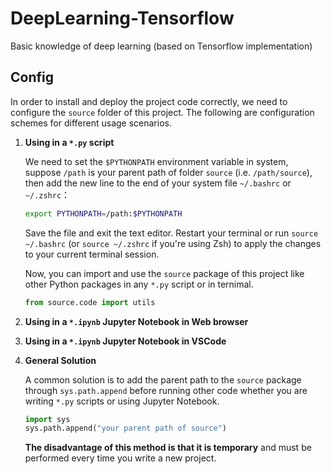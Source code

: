 # DeepLearning-Tensorflow
Basic knowledge of deep learning (based on Tensorflow implementation)


## Config
In order to install and deploy the project code correctly, we need to configure the `source` folder of this project. The following are configuration schemes for different usage scenarios. 

1. **Using in a `*.py`  script**
   
    We need to set the `$PYTHONPATH` environment variable in system, suppose `/path` is your parent path of folder `source` (i.e. `/path/source`), then add the new line to the end of your system file `~/.bashrc` or `~/.zshrc`：

    ```bash
    export PYTHONPATH=/path:$PYTHONPATH
    ```

    Save the file and exit the text editor. Restart your terminal or run `source ~/.bashrc` (or `source ~/.zshrc` if you're using Zsh) to apply the changes to your current terminal session.

    Now, you can import and use the `source` package of this project like other Python packages in any `*.py` script or in ternimal.

    ```Python
    from source.code import utils
    ```

2. **Using in a `*.ipynb` Jupyter Notebook in Web browser**



3. **Using in a `*.ipynb` Jupyter Notebook in VSCode**



4. **General Solution**
   
   A common solution is to add the parent path to the `source` package through `sys.path.append` before running other code whether you are writing `*.py` scripts or using Jupyter Notebook. 

   ```Python
   import sys
   sys.path.append("your parent path of source")
   ```

    **The disadvantage of this method is that it is temporary** and must be performed every time you write a new project. 

